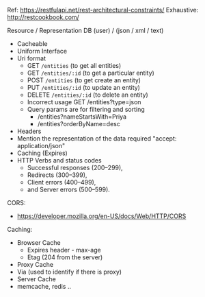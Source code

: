 Ref: https://restfulapi.net/rest-architectural-constraints/
Exhaustive: http://restcookbook.com/

Resource / Representation
DB (user) / (json / xml / text)

 - Cacheable
 - Uniform Interface
  - Uri format
    - GET `/entities` (to get all entities)
    - GET `/entities/:id` (to get a particular entity)
    - POST `/entities` (to get create an entity)
    - PUT `/entities/:id` (to update an entity)
    - DELETE `/entities/:id` (to delete an entity)
    - Incorrect usage GET /entities?type=json
    - Query params are for filtering and sorting
      - /entities?nameStartsWith=Priya
      - /entities?orderByName=desc
  - Headers
   - Mention the representation of the data required "accept: application/json"
   - Caching (Expires)
  - HTTP Verbs and status codes
    - Successful responses (200–299),
    - Redirects (300–399),
    - Client errors (400–499),
    - and Server errors (500–599).


 CORS:
   - https://developer.mozilla.org/en-US/docs/Web/HTTP/CORS

 Caching:
 - Browser Cache
   - Expires header - max-age
   - Etag (204 from the server)
 - Proxy Cache
  - Via (used to identify if there is proxy)
 - Server Cache
  - memcache, redis ..